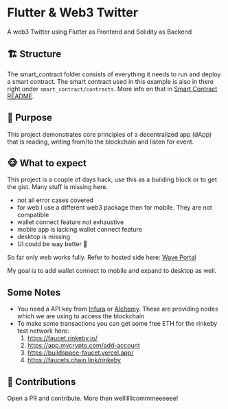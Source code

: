 # Flutter & Web3 Twitter

A web3 Twitter using Flutter as Frontend and Solidity as Backend 

## 🏗 Structure

The smart_contract folder consists of everything it needs to run and deploy a smart contract. The
smart contract used in this example is also in there right under `smart_contract/contracts`. More info
on that in [Smart Contract README](https://github.com/MuTe33/Flutter-Web3-Wave-Portal/blob/main/smart_contract/README.md).

## 💙 Purpose

This project demonstrates core principles of a decentralized app (dApp) that is reading, writing 
from/to the blockchain and listen for event. 

## 🐵 What to expect

This project is a couple of days hack, use this as a building block or to get the gist. Many stuff is
missing here. 

- not all error cases covered
- for web I use a different web3 package then for mobile. They are not compatible
- wallet connect feature not exhaustive 
- mobile app is lacking wallet connect feature
- desktop is missing 
- UI could be way better 🥲
  
So far only web works fully. Refer to hosted side here: [Wave Portal](https://wave-portal-5.firebaseapp.com)

My goal is to add wallet connect to mobile and expand to desktop as well.

## Some Notes

- You need a API key from [Infura](https://infura.io/) or [Alchemy](https://www.alchemy.com/). These
are providing nodes which we are using to access the blockchain
- To make some transactions you can get some free ETH for the rinkeby test network here:
  1) https://faucet.rinkeby.io/
  2) https://app.mycrypto.com/add-account
  3) https://buildspace-faucet.vercel.app/
  4) https://faucets.chain.link/rinkeby

## 🥳 Contributions

Open a PR and contribute. More then welllllllcommmeeeeee!



 



